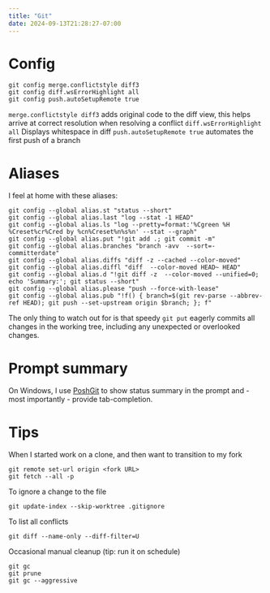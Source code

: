 ```yaml
---
title: "Git"
date: 2024-09-13T21:28:27-07:00
---
```


# Config

```
git config merge.conflictstyle diff3
git config diff.wsErrorHighlight all
git config push.autoSetupRemote true
```

`merge.conflictstyle diff3` adds original code to the diff view, this helps arrive at correct resolution when resolving a conflict
`diff.wsErrorHighlight all` Displays whitespace in diff
`push.autoSetupRemote true` automates the first push of a branch

# Aliases 

I feel at home with these aliases:

```
git config --global alias.st "status --short"
git config --global alias.last "log --stat -1 HEAD"
git config --global alias.ls "log --pretty=format:'%Cgreen %H %Creset%cr%Cred by %cn%Creset%n%s%n' --stat --graph"
git config --global alias.put "!git add .; git commit -m"
git config --global alias.branches "branch -avv  --sort=-committerdate"
git config --global alias.diffs "diff -z --cached --color-moved"
git config --global alias.diffl "diff  --color-moved HEAD~ HEAD"
git config --global alias.d "!git diff -z  --color-moved --unified=0; echo 'Summary:'; git status --short"
git config --global alias.please "push --force-with-lease"
git config --global alias.pub "!f() { branch=$(git rev-parse --abbrev-ref HEAD); git push --set-upstream origin $branch; }; f"
```

The only thing to watch out for is that speedy `git put` eagerly commits all changes in the working tree, including any unexpected or overlooked changes.

# Prompt summary

On Windows, I use [PoshGit](https://github.com/dahlbyk/posh-git?tab=readme-ov-file#installation) to show status summary in the prompt and - most importantly - provide tab-completion.

# Tips

When I started work on a clone, and then want to transition to my fork

```
git remote set-url origin <fork URL>
git fetch --all -p
```

To ignore a change to the file

```
git update-index --skip-worktree .gitignore
```

To list all conflicts

```
git diff --name-only --diff-filter=U
```

Occasional manual cleanup (tip: run it on schedule)

```
git gc
git prune
git gc --aggressive
```
